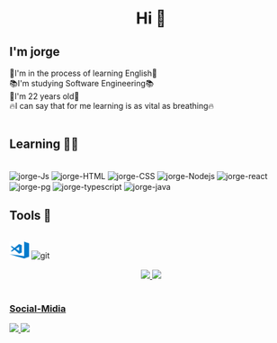 <body>
  <h1 align="center">Hi 👋</h1>
  <h2>I'm jorge</h2>
  <div class="Introduçao">
    📝I'm in the process of learning English📝
    </br>
    📚I'm studying Software Engineering📚
    </br>
    💫I'm 22 years old💫
    </br>
    🔥I can say that for me learning is as vital as breathing🔥
    </br>
  </div> </br>
  <h2>Learning 👨‍💻</h2>
  <div style="display: inline_block"><br>
    <img align="center" alt="jorge-Js" height="30" width="40"
      src="https://icongr.am/devicon/javascript-original.svg?size=40&color=currentColor">
    <img align="center" alt="jorge-HTML" height="30" width="40"
      src="https://icongr.am/devicon/html5-original.svg?size=40&color=currentColor">
    <img align="center" alt="jorge-CSS" height="30" width="40"
      src="https://icongr.am/devicon/css3-original.svg?size=40&color=currentColor">
      <img align="center" alt="jorge-Nodejs" height="30" width="40"
      src="https://icongr.am/devicon/nodejs-original.svg?size=40&color=currentColor">
      <img align="center" alt="jorge-react" height="30" width="40"
      src="https://icongr.am/devicon/react-original.svg?size=40&color=currentColor">
      <img align="center" alt="jorge-pg" src="https://icongr.am/devicon/postgresql-original.svg?size=40&color=currentColor">
      <img align="center" alt="jorge-typescript" src="https://icongr.am/devicon/typescript-original.svg?size=40&color=currentColor">
      <img align="center" alt="jorge-java" src="https://icongr.am/devicon/java-original.svg?size=40&color=currentColor">

   

  </div>
  <h2>Tools 🧠</h2>
  <div style="display: inline_block"><br>
    <img height="30" width="35" src="img/visual-studio-code.png" alt="visual-studio-code">
    <img height="30" width="35" src="https://icongr.am/devicon/git-original.svg?size=40&color=currentColor" alt="git">
  </div> </br>
  <div align="center">
    <a href="https://github.com/VibeAstral">
      <img height="180em"
        src="https://github-readme-stats.vercel.app/api?username=Vibe-Astral&show_icons=true&theme=dracula&include_all_commits=true&count_private=true" />
      <img height="180em"
        src="https://github-readme-stats.vercel.app/api/top-langs/?username=Vibe-Astral&layout=compact&langs_count=7&theme=dracula" />
  </div>
  </br>
  <h3>Social-Midia</h3>
  <div>
    <a href="mailto: jorgeantonio.acll@gmail.com">
      <img src="https://img.shields.io/badge/-Gmail-%23333?style=for-the-badge&logo=gmail&logoColor=white"
        target="_blank">
    </a>
    <a href="https://www.linkedin.com/in/jorge-antonio-ens-vb/" target="_blank">
      <img src="https://img.shields.io/badge/-LinkedIn-%230077B5?style=for-the-badge&logo=linkedin&logoColor=white"
        target="_blank">
    </a>
  </div>
</body>
